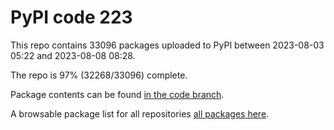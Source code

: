 # PyPI code 223

This repo contains 33096 packages uploaded to PyPI between 
2023-08-03 05:22 and 2023-08-08 08:28.

The repo is 97% (32268/33096) complete.

Package contents can be found [in the code branch](https://github.com/pypi-data/pypi-mirror-223/tree/code/packages).

A browsable package list for all repositories [all packages here](https://pypi-data.github.io/website/repositories/pypi-mirror-223).


